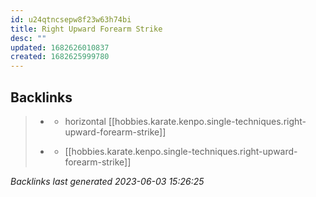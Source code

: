 ```yaml
---
id: u24qtncsepw8f23w63h74bi
title: Right Upward Forearm Strike
desc: ""
updated: 1682626010837
created: 1682625999780
---
```


## Backlinks

> - [](..\techniques\hobbies.karate.kenpo.techniques.twin-kimono.md)
>   - horizontal [[hobbies.karate.kenpo.single-techniques.right-upward-forearm-strike]]
>    
> - [](..\techniques\lone-kimono.md)
>   - [[hobbies.karate.kenpo.single-techniques.right-upward-forearm-strike]]

_Backlinks last generated 2023-06-03 15:26:25_
